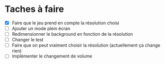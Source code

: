 # Taches à faire
- [X] Faire que le jeu prend en compte la résolution choisi
- [ ] Ajouter un mode plein écran
- [ ] Redimensionner le background en fonction de la résolution
- [ ] Changer le test
- [ ] Faire que on peut vraiment choisir la résolution (actuellement ça change rien)
- [ ] Implémenter le changement de volume
